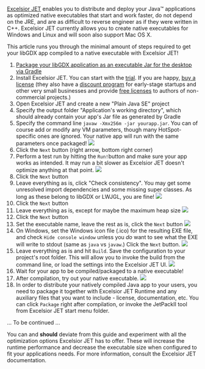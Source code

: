 [Excelsior JET](http://www.excelsiorjet.com/) enables you to distribute and deploy your Java™ applications as optimized native executables that start and work faster, do not depend on the JRE, and are as difficult to reverse engineer as if they were written in C++. Excelsior JET currently allows you to create native executables for Windows and Linux and will soon also support Mac OS X.

This article runs you through the minimal amount of steps required to get your libGDX app compiled to a native executable with Excelsior JET!

1. [Package your libGDX application as an executable Jar for the desktop via Gradle](https://github.com/libgdx/libgdx/wiki/Gradle-on-the-Commandline#packaging-for-the-desktop)
2. Install Excelsior JET. You can start with the [trial](http://www.excelsiorjet.com/evaluate). If you are happy, [buy a license](http://www.excelsiorjet.com/buy) (they also have a [discount program](http://www.excelsiorjet.com/micro) for early-stage startups and other very small businesses and provide [free licenses](http://www.excelsiorjet.com/free) to authors of non-commercial projects.)
3. Open Excelsior JET and create a new "Plain Java SE" project
4. Specify the output folder "Application's working directory", which should already contain your app's Jar file as generated by Gradle
5. Specify the command line `javaw -Xmx256m -jar yourapp.jar`. You can of course add or modify any VM parameters, though many HotSpot-specific ones are ignored. Your native app will run with the same parameters once packaged!
![](http://libgdx.badlogicgames.com/uploads/Screen%20Shot%202014-05-13%20at%2022.30.10-E3mjHWdpyi.png)
6. Click the `Next` button (right arrow, bottom right corner)
7. Perform a test run by hitting the `Run!`button and make sure your app works as intended. It may run a bit slower as Excelsior JET doesn't optimize anything at that point.
![](http://libgdx.badlogicgames.com/uploads/Screen%20Shot%202014-05-13%20at%2022.33.05-kbRqXATONp.png)
8. Click the `Next` button
9. Leave everything as is, click "Check consistency". You may get some unresolved import dependencies and some missing super classes. As long as these belong to libGDX or LWJGL, you are fine!
![](http://libgdx.badlogicgames.com/uploads/Screen%20Shot%202014-05-13%20at%2022.36.03-lnARcI45m0.png)
10. Click the `Next` button
11. Leave everything as is, except for maybe the maximum heap size
![](http://libgdx.badlogicgames.com/uploads/Screen%20Shot%202014-05-13%20at%2022.37.42-LTZXfsAYzt.png)
12. Click the `Next` button
13. Set the executable name, leave the rest as is, click the `Next` button
![](http://libgdx.badlogicgames.com/uploads/Screen%20Shot%202014-05-13%20at%2022.38.47-Iu59XREcyU.png)
14. On Windows, set the Windows icon file (.ico) for the resulting EXE file, and check `Hide console window` unless you *do* want to see what the EXE will write to stdout (same as `java` vs `javaw`.) Click the `Next` button.
![](http://libgdx.badlogicgames.com/uploads/Screen%20Shot%202014-05-13%20at%2022.39.27-Xpkq5vRnjE.png)
15. Leave everything as is and hit `Build`. Save the configuration to your project's root folder. This will allow you to invoke the build from the command line, or load the settings into the Excelsior JET UI.
![](http://libgdx.badlogicgames.com/uploads/Screen%20Shot%202014-05-13%20at%2022.40.08-APwYfRoK0Q.png)
16. Wait for your app to be compiled/packaged to a native executable!
17. After compilation, try out your native executable.
![](http://libgdx.badlogicgames.com/uploads/Screen%20Shot%202014-05-13%20at%2022.46.05-GTrm7XG1GD.png)
18. In order to distribute your natively compiled Java app to your users, you need to package it together with Excelsior JET Runtime and any auxiliary files that you want to include - license, documentation, etc. You can click `Package` right after compilation, or invoke the JetPackII tool from Excelsior JET start menu folder.

... To be continued ...

You can and **should** deviate from this guide and experiment with all the optimization options Excelsior JET has to offer. These will increase the runtime performance and decrease the executable size when configured to fit your applications needs. For more information, consult the Excelsior JET documentation.